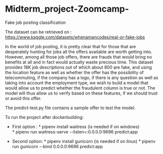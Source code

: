 # Midterm_project-Zoomcamp-
Fake job posting classification 

The dataset can be retrieved on : https://www.kaggle.com/datasets/whenamancodes/real-or-fake-jobs

In the world of job posting, it is pretty clear that for those that are desperately hunting for jobs all the offers available
are worth getting into. However, among all those job offers, there are frauds that would bring no benefits at all and in fact would actually waste precious time. This dataset provides 18K job descriptions out of which about 800 are fake, and using the location feature as well as whether the offer has the possibility of telecommuting, if the company has a logo, if there is any question as well as taking into account the employment type, we wish to build a model that would allow us to predict whether the fraudulent column is true or not. The model will thus allow us to verify based on these features, if we should trust or avoid this offer. 

The predict-test.py file contains a sample offer to test the model. 

To run the project after dockerbuilding: 
  - First option : * pipenv install waitress (is needed if on windows)   
                   * pipenv run waitress-serve --listen=:0.0.0.0:9696 predict:app
  
  - Second option: * pipenv install gunicorn (is needed if on linux)
                   * pipenv run gunicorn --bind 0.0.0.0:9696 predict:app 
   
  
